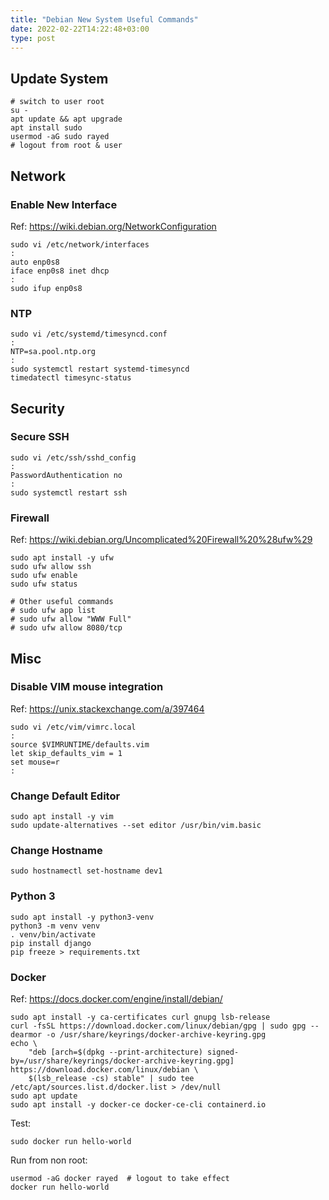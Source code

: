 ```yaml
---
title: "Debian New System Useful Commands"
date: 2022-02-22T14:22:48+03:00
type: post
---
```



## Update System

    # switch to user root
    su -
    apt update && apt upgrade
    apt install sudo
    usermod -aG sudo rayed 
    # logout from root & user



## Network

### Enable New Interface

Ref: https://wiki.debian.org/NetworkConfiguration

    sudo vi /etc/network/interfaces
    :
    auto enp0s8
    iface enp0s8 inet dhcp
    :
    sudo ifup enp0s8

### NTP

    sudo vi /etc/systemd/timesyncd.conf 
    :
    NTP=sa.pool.ntp.org
    :
    sudo systemctl restart systemd-timesyncd
    timedatectl timesync-status 



## Security

### Secure SSH

    sudo vi /etc/ssh/sshd_config
    :
    PasswordAuthentication no
    :
    sudo systemctl restart ssh

### Firewall

Ref: https://wiki.debian.org/Uncomplicated%20Firewall%20%28ufw%29

    sudo apt install -y ufw
    sudo ufw allow ssh
    sudo ufw enable
    sudo ufw status 

    # Other useful commands
    # sudo ufw app list
    # sudo ufw allow "WWW Full"
    # sudo ufw allow 8080/tcp



## Misc

### Disable VIM mouse integration

Ref: https://unix.stackexchange.com/a/397464

    sudo vi /etc/vim/vimrc.local
    :
    source $VIMRUNTIME/defaults.vim
    let skip_defaults_vim = 1
    set mouse=r
    :


### Change Default Editor

    sudo apt install -y vim
    sudo update-alternatives --set editor /usr/bin/vim.basic

### Change Hostname 

    sudo hostnamectl set-hostname dev1

### Python 3 

    sudo apt install -y python3-venv
    python3 -m venv venv
    . venv/bin/activate
    pip install django
    pip freeze > requirements.txt

### Docker

Ref: https://docs.docker.com/engine/install/debian/

    sudo apt install -y ca-certificates curl gnupg lsb-release
    curl -fsSL https://download.docker.com/linux/debian/gpg | sudo gpg --dearmor -o /usr/share/keyrings/docker-archive-keyring.gpg
    echo \
        "deb [arch=$(dpkg --print-architecture) signed-by=/usr/share/keyrings/docker-archive-keyring.gpg] https://download.docker.com/linux/debian \
        $(lsb_release -cs) stable" | sudo tee /etc/apt/sources.list.d/docker.list > /dev/null
    sudo apt update
    sudo apt install -y docker-ce docker-ce-cli containerd.io

Test:

    sudo docker run hello-world

Run from non root:

    usermod -aG docker rayed  # logout to take effect
    docker run hello-world
